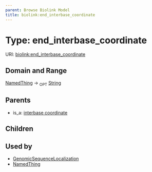 ```yaml
---
parent: Browse Biolink Model
title: biolink:end_interbase_coordinate
---
```


# Type: end_interbase_coordinate




URI: [biolink:end_interbase_coordinate](https://w3id.org/biolink/vocab/end_interbase_coordinate)



## Domain and Range

[NamedThing](NamedThing.md) ->  <sub>OPT</sub> [String](types/String.md)

## Parents

 *  is_a: [interbase coordinate](interbase_coordinate.md)

## Children


## Used by

 * [GenomicSequenceLocalization](GenomicSequenceLocalization.md)
 * [NamedThing](NamedThing.md)
